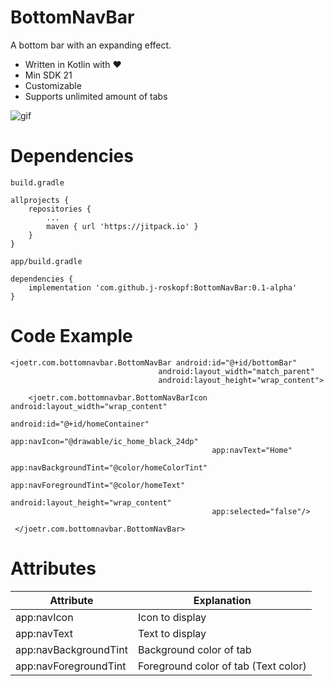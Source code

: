 # BottomNavBar

A bottom bar with an expanding effect.

* Written in Kotlin with :heart:
* Min SDK 21
* Customizable
* Supports unlimited amount of tabs


![gif](https://github.com/j-roskopf/BottomNavBar/blob/master/github/lib.gif?raw=true)

# Dependencies

    build.gradle

    allprojects {
    	repositories {
    		...
    		maven { url 'https://jitpack.io' }
    	}
    }

    app/build.gradle

	dependencies {
	    implementation 'com.github.j-roskopf:BottomNavBar:0.1-alpha'
	}

# Code Example

    <joetr.com.bottomnavbar.BottomNavBar android:id="@+id/bottomBar"
                                     android:layout_width="match_parent"
                                     android:layout_height="wrap_content">

        <joetr.com.bottomnavbar.BottomNavBarIcon android:layout_width="wrap_content"
                                                 android:id="@+id/homeContainer"
                                                 app:navIcon="@drawable/ic_home_black_24dp"
                                                 app:navText="Home"
                                                 app:navBackgroundTint="@color/homeColorTint"
                                                 app:navForegroundTint="@color/homeText"
                                                 android:layout_height="wrap_content"
                                                 app:selected="false"/>

     </joetr.com.bottomnavbar.BottomNavBar>

# Attributes

| Attribute             	| Explanation                         	|
|-----------------------	|--------------------------------------	|
| app:navIcon           	| Icon to display                      	|
| app:navText           	| Text to display                      	|
| app:navBackgroundTint 	| Background color of tab              	|
| app:navForegroundTint 	| Foreground color of tab (Text color) 	|